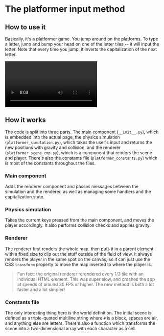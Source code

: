 # The platformer input method

## How to use it

Basically, it's a platformer game. You jump around on the platforms. To
type a letter, jump and bump your head on one of the letter tiles -- it
will input the letter. Note that every time you jump, it inverts the
capitalization of the next letter.

![type:video](assets/platformer-tutorial.mp4)

## How it works

The code is split into three parts. The main component (`__init__.py`),
which is embedded into the actual page, the physics simulation
(`platformer_simulation.py`), which takes the user's input and returns
the new positions with gravity and collision, and the renderer
(`platformer_scene_cmp.py`), which is a component that renders the scene
and player. There's also the constants file (`platformer_constants.py`)
which is most of the constants throughout the files.

### Main component

Adds the renderer component and passes messages between the simulation
and the renderer, as well as managing some handlers and the
capitalization state.

### Physics simulation

Takes the current keys pressed from the main component, and moves the
player accordingly. It also performs collision checks and applies
gravity.

### Renderer

The renderer first renders the whole map, then puts it in a parent
element with a fixed size to clip out the stuff outside of the field of
view. It always renders the player in the same spot on the canvas, so
it can just use the CSS `transform` property to move the map inverted
to where the player is.

> Fun fact: the original renderer rerendered every 1/3 tile with an
> individual HTML element. This was super slow, and crashed the app at
> speeds of around 30 FPS or higher. The new method is both a lot
> faster and a lot simpler!

### Constants file

The only interesting thing here is the world definition. The initial
scene is defined as a triple-quoted multiline string where `#` is a
block, spaces are air, and anything else are letters. There's also a
function which transforms the scene into a two-dimensional array with
each character as a cell.

